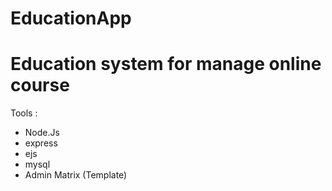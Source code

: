 # EducationApp

Education system for manage online course
===========================================
Tools :
  - Node.Js
  - express
  - ejs
  - mysql
  - Admin Matrix (Template)
